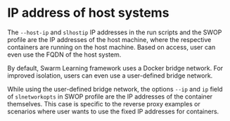 # <a name="GUID-1D2971AF-D537-4521-ACAA-D910F50C43E0"/> IP address of host systems

The `--host-ip` and `slhostip` IP addresses in the run scripts and the SWOP profile are the IP addresses of the host machine, where the respective containers are running on the host machine. Based on access, user can even use the FQDN of the host system.

By default, Swarm Learning framework uses a Docker bridge network. For improved isolation, users can even use a user-defined bridge network.

While using the user-defined bridge network, the options `--ip` and `ip` field of `slnetworkopts` in SWOP profile are the IP addresses of the container themselves. This case is specific to the reverse proxy examples or scenarios where user wants to use the fixed IP addresses for containers.



